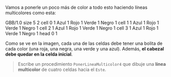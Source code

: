 Vamos a ponerle un poco más de color a todo esto haciendo líneas multicolores como esta:

<gs-board> GBB/1.0 size 5 2 cell 0 1 Azul 1 Rojo 1 Verde 1 Negro 1 cell 1 1 Azul 1 Rojo 1 Verde 1 Negro 1 cell 2 1 Azul 1 Rojo 1 Verde 1 Negro 1 cell 3 1 Azul 1 Rojo 1 Verde 1 Negro 1 head 0 1 </gs-board>

Como se ve en la imagen, cada una de las celdas debe tener una bolita de cada color (una roja, una negra, una verde y una azul). Además, **el cabezal debe quedar en la celda inicial**.

> Escribe un procedimiento `PonerLineaMulticolor4` que dibuje una **línea multicolor** de cuatro celdas hacia el `Este`.